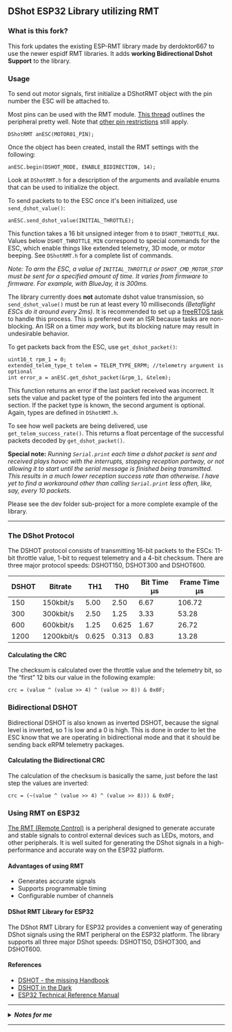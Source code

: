 ## DShot ESP32 Library utilizing RMT

### What is this fork?
This fork updates the existing ESP-RMT library made by derdoktor667 to use the newer espidf RMT libraries. It adds **working Bidirectional Dshot Support** to the library.

### Usage


To send out motor signals, first initialize a DShotRMT object with the pin number the ESC will be attached to.

Most pins can be used with the RMT module. [This thread](https://esp32.com/viewtopic.php?t=26659) outlines the peripheral pretty well.
Note that [other pin restrictions](https://randomnerdtutorials.com/esp32-pinout-reference-gpios/) still apply.

```
DShotRMT anESC(MOTOR01_PIN);
```
Once the object has been created, install the RMT settings with the following:
```
anESC.begin(DSHOT_MODE, ENABLE_BIDIRECTION, 14);
```
Look at `DShotRMT.h` for a description of the arguments and available enums that can be used to initialize the object.

To send packets to to the ESC once it's been initialized, use `send_dshot_value()`:
```
anESC.send_dshot_value(INITIAL_THROTTLE);
```
This function takes a 16 bit unsigned integer from `0` to `DSHOT_THROTTLE_MAX`.
Values below `DSHOT_THROTTLE_MIN` correspond to special commands for the ESC, which enable things like extended telemetry, 3D mode, or motor beeping.
See `DShotRMT.h` for a complete list of commands.

*Note: To arm the ESC, a value of `INITIAL_THROTTLE` or `DSHOT_CMD_MOTOR_STOP` must be sent for a specified amount of time. It varies from firmware to firmware. For example, with BlueJay, it is 300ms.*

The library currently does **not** automate dshot value transmission, so `send_dshot_value()` must be run at least every 10 milliseconds *(Betaflight ESCs do it around every 2ms)*. It is recommended to set up a [freeRTOS task](https://www.freertos.org/taskandcr.html) to handle this process. This is preferred over an ISR because tasks are non-blocking. An ISR on a timer *may* work, but its blocking nature may result in undesirable behavior.

To get packets back from the ESC, use `get_dshot_packet()`:
```
uint16_t rpm_1 = 0;
extended_telem_type_t telem = TELEM_TYPE_ERPM; //telemetry argument is optional
int error_a = anESC.get_dshot_packet(&rpm_1, &telem);
```
This function returns an error if the last packet received was incorrect. It sets the value and packet type of the pointers fed into the argument section. If the packet type is known, the second argument is optional.
Again, types are defined in `DShotRMT.h`.

To see how well packets are being delivered, use `get_telem_success_rate()`.
This returns a float percentage of the successful packets decoded by `get_dshot_packet()`.


**Special note:** *Running `Serial.print` each time a dshot packet is sent and received plays havoc with the interrupts, stopping reception partway, or not allowing it to start until the serial message is finished being transmitted. This results in a much lower reception success rate than otherwise. I have yet to find a workaround other than calling `Serial.print` less often, like, say, every 10 packets.*


Please see the dev folder sub-project for a more complete example of the library.

---

### The DShot Protocol
The DSHOT protocol consists of transmitting 16-bit packets to the ESCs: 11-bit throttle value,  1-bit to request telemetry and a 4-bit checksum. There are three major protocol speeds: DSHOT150, DSHOT300 and DSHOT600.

| DSHOT | Bitrate   | TH1   | TH0    | Bit Time µs | Frame Time µs |
|-------|------------|-------|--------|------------|---------------|
| 150   | 150kbit/s  | 5.00  | 2.50   | 6.67       | 106.72        |
| 300   | 300kbit/s  | 2.50  | 1.25   | 3.33       | 53.28         |
| 600   | 600kbit/s  | 1.25  | 0.625  | 1.67       | 26.72         |
| 1200  | 1200kbit/s | 0.625 | 0.313  | 0.83       | 13.28         |

#### Calculating the CRC
The checksum is calculated over the throttle value and the telemetry bit, so the “first” 12 bits our value in the following example:

    crc = (value ^ (value >> 4) ^ (value >> 8)) & 0x0F;

### Bidirectional DSHOT
Bidirectional DSHOT is also known as inverted DSHOT, because the signal level is inverted, so 1 is low and a 0 is high. This is done in order to let the ESC know that we are operating in bidirectional mode and that it should be sending back eRPM telemetry packages.

#### Calculating the Bidirectional CRC
The calculation of the checksum is basically the same, just before the last step the values are inverted:

    crc = (~(value ^ (value >> 4) ^ (value >> 8))) & 0x0F;

### Using RMT on ESP32
[The RMT (Remote Control)](https://docs.espressif.com/projects/esp-idf/en/latest/esp32/api-reference/peripherals/rmt.html) is a peripheral designed to generate accurate and stable signals to control external devices such as LEDs, motors, and other peripherals. It is well suited for generating the DShot signals in a high-performance and accurate way on the ESP32 platform. 

#### Advantages of using RMT
- Generates accurate signals
- Supports programmable timing
- Configurable number of channels

#### DShot RMT Library for ESP32
The DShot RMT Library for ESP32 provides a convenient way of generating DShot signals using the RMT peripheral on the ESP32 platform. The library supports all three major DShot speeds: DSHOT150, DSHOT300, and DSHOT600.

#### References
- [DSHOT - the missing Handbook](https://brushlesswhoop.com/dshot-and-bidirectional-dshot/)
- [DSHOT in the Dark](https://dmrlawson.co.uk/index.php/2017/12/04/dshot-in-the-dark/)
- [ESP32 Technical Reference Manual](https://www.espressif.com/sites/default/files/documentation/esp32_technical_reference_manual_en.pdf)



---

<details>
  <summary style="font-size:100%;"><i><b>Notes for me</b></i></summary>


Known problems so far:
-	Reception reliability is around 60%, which is far too low
-	rmt_rx.c line 505, there's a bug with the RMT version I used that made an incorrect assertion:
	`assert(offset > rx_chan->mem_off);` should be `assert(offset >= rx_chan->mem_off);`
-	Starting a back transmit before the reception has been read results in an overflow because it is hearing its own voice... I think...
	This one actually doesn't happen all the time, so I don't know its cause


The program is getting good packets, but is parsing them incorrectly?

For example, this:
===============================<\r><\n>
D0: 23 L0: 1 || D1: 38 L1: 0<\r><\n>
D0: 10 L0: 1 || D1: 11 L1: 0<\r><\n>
D0: 11 L0: 1 || D1: 12 L1: 0<\r><\n>
D0: 23 L0: 1 || D1: 10 L1: 0<\r><\n>
D0: 38 L0: 1 || D1: 24 L1: 0<\r><\n>
D0: 24 L0: 1 || D1: 0 L1: 0<\r><\n>
===============================<\r><\n>
was reported as a bad packet, even though running it through the code on a desktop PC resulted in a good packet!

This one duplicated the final frame
===============================<\r><\n>
D0: 24 L0: 1 || D1: 37 L1: 0<\r><\n>
D0: 24 L0: 1 || D1: 10 L1: 0<\r><\n>
D0: 24 L0: 1 || D1: 24 L1: 0<\r><\n>
D0: 23 L0: 1 || D1: 24 L1: 0<\r><\n>
D0: 11 L0: 1 || D1: 23 L1: 0<\r><\n>
D0: 10 L0: 1 || D1: 0 L1: 0<\r><\n>
D0: 10 L0: 1 || D1: 0 L1: 0<\r><\n> //this one caused error
===============================<\r><\n>


potential problem note:
xQueue ISR data passer sends a pointer to the data
the data that the pointer is referencing can change with another RX event

since we know the max size that a received frame should be, we could probably copy the whole thing into the queue instead of just a pointer to the data. That way, if things change midway, we don't get weird OOB memory problems

the response packet is 21 bits long
each bit is either HIGH or LOW
an rmt_symbol_word_t contains a HIGH and LOW part (so it contains 2 bits)
21/2 = 10 + r=1
11 is the max number of symbols we would need
each symbol is 32 bits long (unsigned int)
11 ints is the size of the data


note: there is a 30 microsecond space minimum between dshot TX and RX


## Debugging error rates
pin 23 has a success rate of 37.5 % (in spot 1)
pin 18 has a success rate of 63.2 % (in spot 2)

(adding these averages together makes around 100%?) Is this a coincidence?

when switching these spots, the success rates for each pin stayed the same.
Even though the RMT for one pin was initialized before the other, there must be some set precedence for the backend

23 in spot 2 had a lower success than 18 in spot 1
spot 1 had a success of 60.8 % (18)
spot 2 had a success of 46.2 % (23)

this doesn't add as evenly into 100%...

just spot 1 with pin 23:
success of 46.9 % (considered close enough to the experiment above)

just spot 1 with pin 18:
success of 60.4 % (close enough to the experiment above)


The betaflight controller sends dshot 600 commands every 2 milliseconds
It also sends dshot 300 commands every 2 milliseconds as well.
This is also not a hard and fast 2ms. It varies based on processor load
The frequency of commands is independent of speed. The controller will perform all important operations first, then send the latest dshot command as the scheduler decides.


occasionally, we get this error:
`E rmt: hw buffer too small, received symbols truncated`
This is followed immediately by a reception error of 2 (no packet in queue, rx_data.num_symbols = 1 or 0?)


Changing the queue type to use a statically allocated array of rmt symbols has increased the success rate to 99% for all channels (removed channel "bias"). 
I still have problems with too frequent reads though. I think the problem is that when I go to read, I get interrupted by an rx event, so the data I get in gets cut off.

Is the RX event cutting off the read event, or is the read event cutting off the RX event?

Noticed that whenever a serialPrint operation is sent, the next packet we get back is shorter than it should be.



## Determining end-of-transmission
I just found out that the RMT callback isn't guaranteed to get all
the data in one go.
I need to see what the end-of-transmission event looks like

EOT event always seems to be a '0' level event with '0' time.
If the first part of the transmissions are '0' level, then the second part is untouched,
D0: 22 L0: 0 || [D1: 11 L1: 1<\r><\n>] These two sections are always the same if the termination value is first.
D0: 0 L0: 0 || [D1: 11 L1: 1<\r><\n>]

This doesn't help; that's the halt condition for multiple transfers


Note: the transmission formula is:
11 - start
00
11100
100
1100
110
110
1 -end
{1: HI 0: LO}

{1: LO 0: HI}
24,1|32,0
24,1|12,0
24,1|24,0
24,1|24,0
12,1|24,0
12,1|(REST HIGH)





~6<\n>
22,1|32,0<\n>
22,1|11,0<\n>
22,1|21,0<\n>
22,1|22,0<\n>
10,1|22,0<\n>
11,1|0,0<\n>

~5<\n>
22,1|11,0<\n>
21,1|22,0<\n>
22,1|22,0<\n>
10,1|22,0<\n>
11,1|0,0



</details>

---